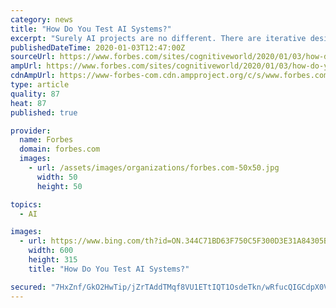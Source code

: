 ```yaml
---
category: news
title: "How Do You Test AI Systems?"
excerpt: "Surely AI projects are no different. There are iterative design, development, testing, and delivery phases, as we’ve discussed in our previous content on AI methodologies. However, AI operationalization is different than traditional deployment in that you don’t just put machine learning models into “production”. This is because models ..."
publishedDateTime: 2020-01-03T12:47:00Z
sourceUrl: https://www.forbes.com/sites/cognitiveworld/2020/01/03/how-do-you-test-ai-systems/
ampUrl: https://www.forbes.com/sites/cognitiveworld/2020/01/03/how-do-you-test-ai-systems/amp/
cdnAmpUrl: https://www-forbes-com.cdn.ampproject.org/c/s/www.forbes.com/sites/cognitiveworld/2020/01/03/how-do-you-test-ai-systems/amp/
type: article
quality: 87
heat: 87
published: true

provider:
  name: Forbes
  domain: forbes.com
  images:
    - url: /assets/images/organizations/forbes.com-50x50.jpg
      width: 50
      height: 50

topics:
  - AI

images:
  - url: https://www.bing.com/th?id=ON.344C71BD63F750C5F300D3E31A84305B
    width: 600
    height: 315
    title: "How Do You Test AI Systems?"

secured: "7HxZnf/GkO2HwTip/jZrTAddTMqf8VU1ETtIQT1OsdeTkn/wRfucQIGCdpX0VfZ+FGeDcZKUrutAwb5csp/sNoSGKiIo2jdVIVTSX8ch1cVBVG8P4dfDsw157KFGpk+1ceyCAy6MtSWHKviIOFDEnOSc8eTKcyoQbBlwqXY/hpXDeVga6Asaz4OoNW96IgulOPBgD70NThzdaeXI9Uf1zaR20//cDbGBu9jFBV6c86l4uaOVdZPafzOPJxTbTKAlaCKMHYcBRTlsWyNE8dIj5A==;wZb/LCVbKKjrkqXSYXTfqA=="
---
```



